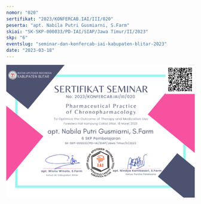 ```yaml
---
nomor: "020"
sertifikat: "2023/KONFERCAB.IAI/III/020"
peserta: "apt. Nabila Putri Gusmiarni, S.Farm"
skiai: "SK-SKP-000033/PD-IAI/SIAP/Jawa Timur/II/2023"
skp: "6"
eventslug: "seminar-dan-konfercab-iai-kabupaten-blitar-2023"
date: "2023-03-18"
---
```


![GATSBY_EMPTY_ALT](020-apt.-nabila-putri-gusmiarni,-s.farm.png)
